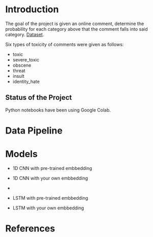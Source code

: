 # Introduction

The goal of the project is given an online comment, determine the probability for each category above that the comment falls into said category.  [Dataset](https://www.kaggle.com/c/jigsaw-toxic-comment-classification-challenge/).

 Six types of toxicity of comments were given as follows:
- toxic
- severe_toxic
- obscene
- threat
- insult
- identity_hate

## Status of the Project
Python notebooks have been using Google Colab.

# Data Pipeline


# Models
- 1D CNN with pre-trained embbedding

- 1D CNN with your own embbedding
- 
- LSTM with pre-trained embbedding

- LSTM with your own embbedding


# References
